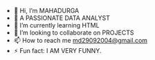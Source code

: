 - 👋 Hi, I’m MAHADURGA
- 👀 A PASSIONATE DATA ANALYST
- 🌱 I’m currently learning HTML
- 💞️ I’m looking to collaborate on PROJECTS 
- 📫 How to reach me md29092004@gmail.com 
- ⚡ Fun fact: I AM VERY FUNNY.

<!---
DURGA1929/DURGA1929 is a ✨ special ✨ repository because its `README.md` (this file) appears on your GitHub profile.
You can click the Preview link to take a look at your changes.
--->
